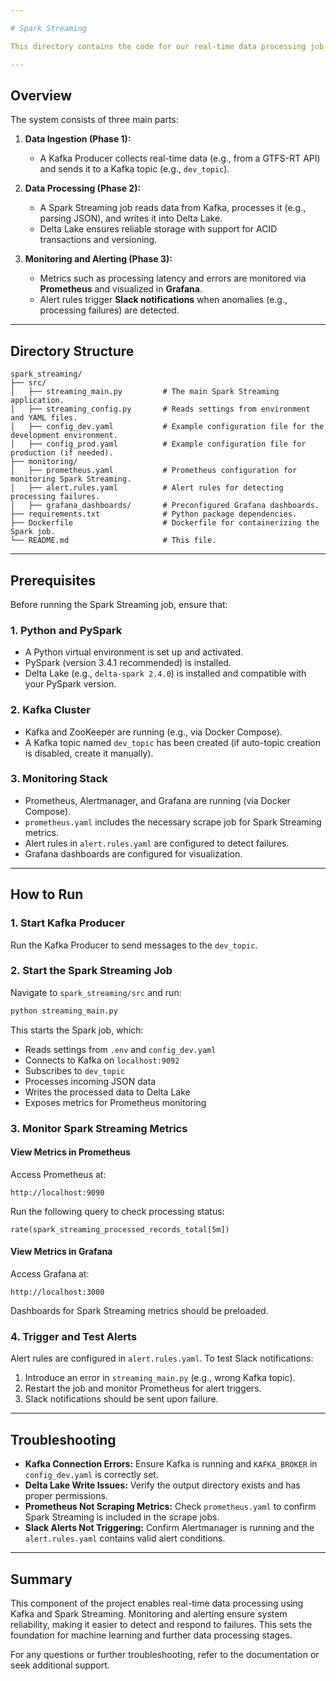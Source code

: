 ```yaml
---

# Spark Streaming

This directory contains the code for our real-time data processing job. The job reads data from a Kafka topic, processes it, and writes the processed data into Delta Lake. Additionally, monitoring and alerting mechanisms are in place to ensure system reliability.

---
```


## Overview

The system consists of three main parts:

1. **Data Ingestion (Phase 1):**
   - A Kafka Producer collects real-time data (e.g., from a GTFS-RT API) and sends it to a Kafka topic (e.g., `dev_topic`).

2. **Data Processing (Phase 2):**
   - A Spark Streaming job reads data from Kafka, processes it (e.g., parsing JSON), and writes it into Delta Lake.
   - Delta Lake ensures reliable storage with support for ACID transactions and versioning.

3. **Monitoring and Alerting (Phase 3):**
   - Metrics such as processing latency and errors are monitored via **Prometheus** and visualized in **Grafana**.
   - Alert rules trigger **Slack notifications** when anomalies (e.g., processing failures) are detected.

---

## Directory Structure

```
spark_streaming/
├── src/
│   ├── streaming_main.py         # The main Spark Streaming application.
│   ├── streaming_config.py       # Reads settings from environment and YAML files.
│   ├── config_dev.yaml           # Example configuration file for the development environment.
│   ├── config_prod.yaml          # Example configuration file for production (if needed).
├── monitoring/
│   ├── prometheus.yaml           # Prometheus configuration for monitoring Spark Streaming.
│   ├── alert.rules.yaml          # Alert rules for detecting processing failures.
│   ├── grafana_dashboards/       # Preconfigured Grafana dashboards.
├── requirements.txt              # Python package dependencies.
├── Dockerfile                    # Dockerfile for containerizing the Spark job.
└── README.md                     # This file.
```

---

## Prerequisites

Before running the Spark Streaming job, ensure that:

### **1. Python and PySpark**
   - A Python virtual environment is set up and activated.
   - PySpark (version 3.4.1 recommended) is installed.
   - Delta Lake (e.g., `delta-spark 2.4.0`) is installed and compatible with your PySpark version.

### **2. Kafka Cluster**
   - Kafka and ZooKeeper are running (e.g., via Docker Compose).
   - A Kafka topic named `dev_topic` has been created (if auto-topic creation is disabled, create it manually).

### **3. Monitoring Stack**
   - Prometheus, Alertmanager, and Grafana are running (via Docker Compose).
   - `prometheus.yaml` includes the necessary scrape job for Spark Streaming metrics.
   - Alert rules in `alert.rules.yaml` are configured to detect failures.
   - Grafana dashboards are configured for visualization.

---

## How to Run

### **1. Start Kafka Producer**
Run the Kafka Producer to send messages to the `dev_topic`.

### **2. Start the Spark Streaming Job**
Navigate to `spark_streaming/src` and run:
```bash
python streaming_main.py
```
This starts the Spark job, which:
   - Reads settings from `.env` and `config_dev.yaml`
   - Connects to Kafka on `localhost:9092`
   - Subscribes to `dev_topic`
   - Processes incoming JSON data
   - Writes the processed data to Delta Lake
   - Exposes metrics for Prometheus monitoring

### **3. Monitor Spark Streaming Metrics**
#### **View Metrics in Prometheus**
Access Prometheus at:
```
http://localhost:9090
```
Run the following query to check processing status:
```promql
rate(spark_streaming_processed_records_total[5m])
```

#### **View Metrics in Grafana**
Access Grafana at:
```
http://localhost:3000
```
Dashboards for Spark Streaming metrics should be preloaded.

### **4. Trigger and Test Alerts**
Alert rules are configured in `alert.rules.yaml`. To test Slack notifications:
1. Introduce an error in `streaming_main.py` (e.g., wrong Kafka topic).
2. Restart the job and monitor Prometheus for alert triggers.
3. Slack notifications should be sent upon failure.

---

## Troubleshooting

- **Kafka Connection Errors:** Ensure Kafka is running and `KAFKA_BROKER` in `config_dev.yaml` is correctly set.
- **Delta Lake Write Issues:** Verify the output directory exists and has proper permissions.
- **Prometheus Not Scraping Metrics:** Check `prometheus.yaml` to confirm Spark Streaming is included in the scrape jobs.
- **Slack Alerts Not Triggering:** Confirm Alertmanager is running and the `alert.rules.yaml` contains valid alert conditions.

---

## Summary

This component of the project enables real-time data processing using Kafka and Spark Streaming. Monitoring and alerting ensure system reliability, making it easier to detect and respond to failures. This sets the foundation for machine learning and further data processing stages.

For any questions or further troubleshooting, refer to the documentation or seek additional support.

